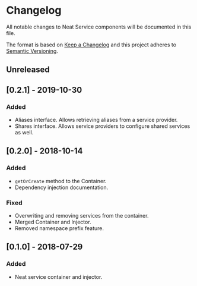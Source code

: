 # Changelog
All notable changes to Neat Service components will be documented in this file.

The format is based on [Keep a Changelog](https://keepachangelog.com/en/1.0.0/)
and this project adheres to [Semantic Versioning](https://semver.org/spec/v2.0.0.html).

## Unreleased

## [0.2.1] - 2019-10-30
### Added
- Aliases interface. Allows retrieving aliases from a service provider.
- Shares interface. Allows service providers to configure shared services as well.

## [0.2.0] - 2018-10-14
### Added
- ```getOrCreate``` method to the Container.
- Dependency injection documentation.

### Fixed
- Overwriting and removing services from the container.
- Merged Container and Injector.
- Removed namespace prefix feature.

## [0.1.0] - 2018-07-29
### Added
- Neat service container and injector.
